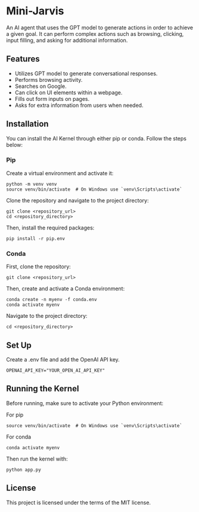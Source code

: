 # Mini-Jarvis

An AI agent that uses the GPT model to generate actions in order to achieve a given goal. It can perform complex actions such as browsing, clicking, input filling, and asking for additional information.

## Features

- Utilizes GPT model to generate conversational responses.
- Performs browsing activity.
- Searches on Google.
- Can click on UI elements within a webpage.
- Fills out form inputs on pages.
- Asks for extra information from users when needed.

## Installation

You can install the AI Kernel through either pip or conda. Follow the steps below:

### Pip

Create a virtual environment and activate it:

```shell
python -m venv venv
source venv/bin/activate  # On Windows use `venv\Scripts\activate`
```

Clone the repository and navigate to the project directory:

```shell
git clone <repository_url>
cd <repository_directory>
```

Then, install the required packages:

```shell
pip install -r pip.env
```

### Conda

First, clone the repository:

```shell
git clone <repository_url>
```

Then, create and activate a Conda environment:

```shell
conda create -n myenv -f conda.env
conda activate myenv
```

Navigate to the project directory:

```shell
cd <repository_directory>
```

## Set Up

Create a .env file and add the OpenAI API key.

```shell
OPENAI_API_KEY="YOUR_OPEN_AI_API_KEY"
```

## Running the Kernel

Before running, make sure to activate your Python environment:

For pip

```shell
source venv/bin/activate  # On Windows use `venv\Scripts\activate`
```

For conda

```shell
conda activate myenv
```

Then run the kernel with:

```shell
python app.py
```

## License

This project is licensed under the terms of the MIT license.